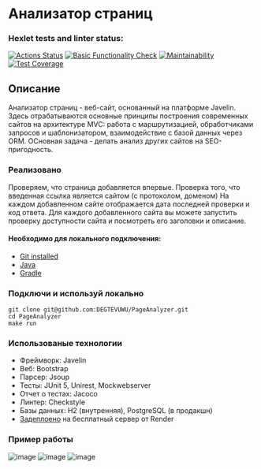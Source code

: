 # Анализатор страниц #

### Hexlet tests and linter status:
[![Actions Status](https://github.com/DEGTEVUWU/java-project-72/actions/workflows/hexlet-check.yml/badge.svg)](https://github.com/DEGTEVUWU/java-project-72/actions)
[![Basic Functionality Check](https://github.com/DEGTEVUWU/java-project-72/actions/workflows/main.yml/badge.svg)](https://github.com/DEGTEVUWU/java-project-72/actions)
[![Maintainability](https://api.codeclimate.com/v1/badges/f89f050e2227bbdae348/maintainability)](https://codeclimate.com/github/DEGTEVUWU/java-project-72/maintainability)
[![Test Coverage](https://api.codeclimate.com/v1/badges/f89f050e2227bbdae348/test_coverage)](https://codeclimate.com/github/DEGTEVUWU/java-project-72/test_coverage)

## Описание ##

Анализатор страниц - веб-сайт, основанный на платформе Javelin. Здесь отрабатываются основные принципы построения современных сайтов на архитектуре MVC: работа с маршрутизацией, обработчиками запросов и шаблонизатором, взаимодействие с базой данных через ORM. ОСновная задача - делать анализ других сайтов на SEO-пригодность. 

### Реализовано ###

Проверяем, что страница добавляется впервые. Проверка того, что введенная ссылка является сайтом (с протоколом, доменом) На каждом добавленном сайте отображается дата последней проверки и код ответа. Для каждого добавленного сайта вы можете запустить проверку доступности сайта и посмотреть его заголовки и описание.

#### Необходимо для локального подключения: ####  
- [Git installed](https://git-scm.com/book/en/v2/Getting-Started-Installing-Git)  
- [Java](https://www.oracle.com/java/technologies/downloads)  
- [Gradle](https://gradle.org/install)

### Подключи и используй локально ###

```
git clone git@github.com:DEGTEVUWU/PageAnalyzer.git
cd PageAnalyzer
make run
```

### Использованые технологии ###
- Фреймворк: Javelin
- Веб: Bootstrap
- Парсер: Jsoup
- Тесты: JUnit 5, Unirest, Mockwebserver
- Отчет о тестах: Jacoco
- Линтер: Checkstyle
- Базы данных: H2 (внутренняя), PostgreSQL (в продакшн)
- [Задеплоено](https://java-project-72-est1.onrender.com/) на бесплатный сервер от Render

### Пример работы ###
![image](https://github.com/DEGTEVUWU/java-project-72/assets/148809450/ac3657bf-a441-473b-81fd-f37b8058c1e2)
![image](https://github.com/DEGTEVUWU/java-project-72/assets/148809450/3078872c-1075-4f22-a955-91435e97c018)
![image](https://github.com/DEGTEVUWU/java-project-72/assets/148809450/716ae9ae-1a2b-4e0c-81db-6b21bc671e1d)

